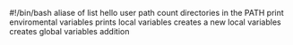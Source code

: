 #!/bin/bash
aliase of list
hello user
path
count directories in the PATH
print enviromental variables
prints local variables
creates a new local variables
creates global variables
addition
